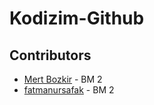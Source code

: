 # Kodizim-Github

## Contributors
 * [Mert Bozkir](https://github.com/mertbozkir) - BM 2 
 *  [fatmanursafak](https://github.com/fatmanursafak) - BM 2
